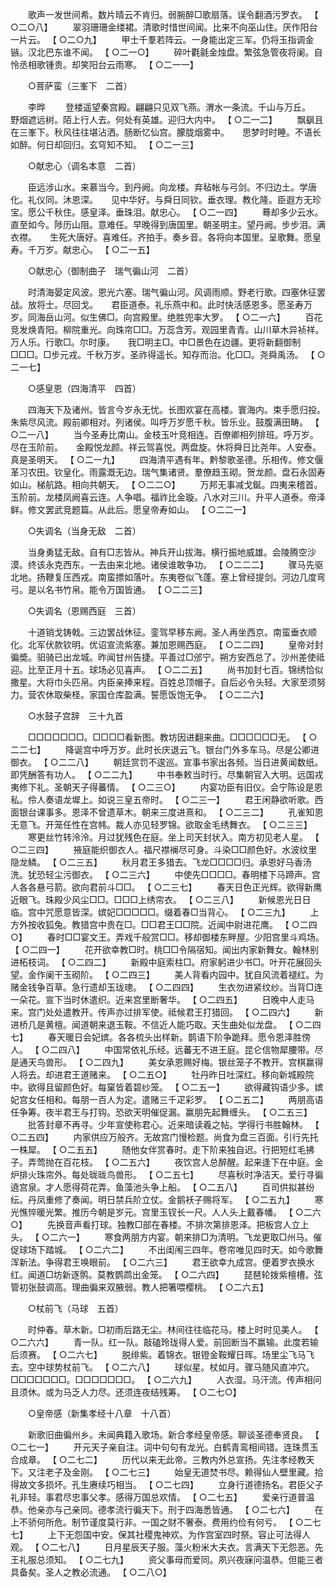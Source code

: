 <!-- { "loadSidebar": true } -->
　　歌声一发世间希。数片晴云不肯归。弱腕醉□歌扇落。误令翻酒污罗衣。 【 ○二○八】 
　　翠羽珊珊金缕裙。清歌时惜世间闻。比来不向巫山住。厌作阳台一片云。 【 ○二○九】 
　　甲士千羣若阵云。一身能出定三军。仍将玉指调金镞。汉北巴东谁不闻。 【 ○二一○】 
　　碎叶氍毹金烛盘。繁弦急管夜将阑。自怜丞相歌锺贵。却笑阳台云雨寒。 【 ○二一一】 

　　○菩萨蛮（三峯下　二首） 

　　李晔 
　　登楼遥望秦宫殿。翩翩只见双飞燕。渭水一条流。千山与万丘。　　野烟遮远树。陌上行人去。何处有英雄。迎归大内中。 【 ○二一二】 
　　飘飖且在三峯下。秋风往往堪沾洒。肠断忆仙宫。朦胧烟雾中。　　思梦时时睡。不语长如醉。何日却回归。玄穹知不知。 【 ○二一三】 

　　○献忠心（调名本意　二首） 

　　臣远涉山水。来慕当今。到丹阙。向龙楼。弃毡帐与弓剑。不归边土。学唐化。礼仪同。沐恩深。　　见中华好。与舜日同钦。垂衣理。教化隆。臣遐方无珍宝。愿公千秋住。感皇泽。垂珠泪。献忠心。 【 ○二一四】 
　　蓦却多少云水。直至如今。陟历山阻。意难任。早晚得到唐国里。朝圣明主。望丹阙。步步泪。满衣襟。　　生死大唐好。喜难任。齐拍手。奏乡音。各将向本国里。呈歌舞。愿皇寿。千万岁。献忠心。 【 ○二一五】 

　　○献忠心（御制曲子　瑞气徧山河　二首） 

　　时清海晏定风波。恩光六塞。瑞气徧山河。风调雨顺。野老行歌。四塞休征罢战。放将士。尽回戈。　　君臣道泰。礼乐燕中和。此时快活感恩多。愿圣寿万岁。同海岳山河。似生佛□。向宫殿里。绝胜兜率大罗。 【 ○二一六】 
　　百花竞发焕青阳。柳院重光。向珠帘□□。万蕊含芳。观园里青青。山川草木异祯祥。万人乐。行歌□。尔时康。　　我□明主□。中□景色在边疆。更将新翻御制□□□。□步元戎。千秋万岁。圣祚得遥长。知存而治。化□□。尧舜禹汤。 【 ○二一七】 

　　○感皇恩（四海清平　四首） 

　　四海天下及诸州。皆言今岁永无忧。长图欢宴在高楼。寰海内。束手愿归投。　　朱紫尽风流。殿前卿相对。列诸侯。叫呼万岁愿千秋。皆乐业。鼓腹满田畴。 【 ○二一八】 
　　当今圣寿比南山。金枝玉叶竞相连。百僚卿相列排班。呼万岁。尽在玉阶前。　　金殿悦龙颜。祥云驾喜悦。两盘旋。休将舜日比尧年。人安泰。真是圣明天。 【 ○二一九】 
　　四海清平遇有年。黔黎歌圣德。乐相传。修文偃革习农田。钦皇化。雨露溉无边。瑞气集诸贤。羣僚趋玉砌。贺龙颜。盘石永固寿如山。梯航路。相向共朝天。 【 ○二二○】 
　　万邦无事减戈鋋。四夷来稽首。玉阶前。龙楼凤阙喜云连。人争唱。福祚比金璇。八水对三川。升平人道泰。帝泽鲜。修文罢武竞题篇。从此后。愿皇帝寿如山。 【 ○二二一】 

　　○失调名（当身无敌　二首） 

　　当身勇猛无敌。自有□志皆从。神兵开山拔海。横行振地威雄。会陵腾空沙漠。终该永克西东。一去由来北地。诸侯谁敢争功。 【 ○二二二】 
　　骤马先驱北地。扬鞭复压西戎。南蛮摽如落叶。东夷卷似飞蓬。塞上曾经提剑。河边几度弯弓。是以名书竹帛。能令万国皆通。 【 ○二二三】 

　　○失调名（恩赐西庭　三首） 

　　十道销戈铸戟。三边罢战休征。銮驾早移东阙。圣人再坐西京。南蛮垂衣顺化。北军伏款钦明。优诏宣流紫塞。兼加恩赐西庭。 【 ○二二四】 
　　皇帝对封徧奬。驲骑已出龙城。昨闻甘州告捷。平善过□邠宁。朔方安西总了。沙州差使祗迎。比至正月十五。球场必见喜声。 【 ○二二五】 
　　尚书加封七百。锦绣恰似撒星。大将巾头匹帛。内臣亲捧来程。百姓总顶帽子。自后必令头轻。大家至须努力。营农休取柴柽。家国仓库盈满。誓愿饭饱无争。 【 ○二二六】 

　　○水鼓子宫辞　三十九首 

　　□□□□□□□。□□□□看新图。教坊因进翻来曲。□□□□□□无。 【 ○二二七】 
　　降诞宫中呼万岁。此时长庆退云飞。银台门外多车马。尽是公卿进御衣。 【 ○二二八】 
　　朝廷赏罚不逡巡。宣事书家出各频。当日进黄闻数纸。即凭酬答有功人。 【 ○二二九】 
　　中书奉敕当时行。尽集朝官入大明。远国戎夷修下礼。圣朝天子得蕃情。 【 ○二三○】 
　　内宴功臣有旧仪。会宁陈设是恩私。伶人奏语龙墀上。如说三皇五帝时。 【 ○二三一】 
　　君王闲静欲听歌。西面银台课事多。恩泽不曾遗草木。朝来三度进熹和。 【 ○二三二】 
　　孔雀知恩无意飞。开笼任性在宫帏。裁人亦见轻罗锦。欲取金毛绣舞衣。 【 ○二三三】 
　　寒更丝竹转泠泠。月过犹残色在庭。坐上司天封状入。南方初见老人星。 【 ○二三四】 
　　掖庭能织御衣人。福尺襟襕尽可身。斗染□□颜色好。水波纹里隐龙鳞。 【 ○二三五】 
　　秋月君王多猎去。飞龙□□□□归。承恩好马香汤洗。犹恐轻尘污御衣。 【 ○二三六】 
　　中使先□□□□。春明楼下马蹄声。宫人各各悬弓箭。欲向君前斗□□。 【 ○二三七】 
　　春天日色正光辉。欲得新鹰近眼飞。珠殿少风尘□□。□□□上绣帘衣。 【 ○二三八】 
　　新候恩光日日临。宫中咒愿意皆深。嫔妃□□□□□。缀着春□当背心。 【 ○二三九】 
　　上方外按收狐兔。教猎宫中贵在□。□□君王□□院。近闻中尉进花鹰。 【 ○二四○】 
　　春时□□宴文王。弄戏千般赏□□。移却御楼东畔屋。少阳宫里斗鸡场。 【 ○二四一】 
　　花开欲幸教□时。桃□□令隔宿知。闻出内家新舞女。翰林别进柘枝词。 【 ○二四二】 
　　新殿中庭索柱□。府家躬进少书□。叶开花展回头望。金作阑干玉砌阶。 【 ○二四三】 
　　美人背看内园中。犹自风流着褪红。为赌金钱争百草。急行遗却玉珑璁。 【 ○二四四】 
　　生衣勿进紧纹纱。当背□连一朵花。宣下当时休遣织。近来宫里断奢华。 【 ○二四五】 
　　日晚中人走马来。宫门处处遣教开。传声亦过排军使。祗候君王打猎回。 【 ○二四六】 
　　新进桥几是黄檀。闻道朝来退玉鞍。不信近人能巧取。天生曲处似龙盘。 【 ○二四七】 
　　春天暖日会妃嫔。各各梳头出样新。鹊语下阶争跪拜。愿令恩泽胜傍人。 【 ○二四八】 
　　中国常依礼乐经。远蕃无不进王庭。昆仑信物犀腰带。尽是通天鸟兽形。 【 ○二四九】 
　　美女承恩赐好梅。银丝笼子不教开。宫棋赢得人将去。却进君王道赌来。 【 ○二五○】 
　　牡丹昨日吐深红。移向新城殿院中。欲得且留颜色好。每窠皆着碧纱笼。 【 ○二五一】 
　　欲得藏钩语少多。嫔妃宫女任相和。每朋一百人为定。遣赌三千疋彩罗。 【 ○二五二】 
　　两朋高语任争筹。夜半君王与打钩。恐欲天明催促漏。赢朋先起舞缠头。 【 ○二五三】 
　　批答封章不再寻。少年宣使称君心。近来暗读羲之帖。学得行书胜翰林。 【 ○二五四】 
　　内家供应万般齐。无故宫门慢检题。尚食为盘三百面。引行先托一株犀。 【 ○二五五】 
　　随他女伴赏春时。走下阶来独自迟。行把短红毛拂子。弄莺抛在百花枝。 【 ○二五六】 
　　夜饮宫人总醉醒。起来逢下在中庭。金炉排火珠帘外。每处昽昽鸟兽形。 【 ○二五七】 
　　尽喜秋时净洁天。爱行寻徧遶宫泉。才人愿得荷花弄。鱼藻池头争上船。 【 ○二五八】 
　　百司供拟甚纷纭。丹凤重修了奏闻。明日禁兵阶立仗。金鹅袄子赐将军。 【 ○二五九】 
　　寒光憔悴暖光繁。推历今朝是岁元。宫里玉钗长一尺。人人头上戴春幡。 【 ○二六○】 
　　先换音声看打球。独教□部在春楼。不排次第排恩泽。把板宫人立上头。 【 ○二六一】 
　　寒食两朋方内宴。朝来排□为清明。飞龙更取□州马。催促球场下踏城。 【 ○二六二】 
　　不出闺闱三四年。卷帘唯见四时天。如今歌舞浑新法。争得君王唤眼前。 【 ○二六三】 
　　君王欲幸九成宫。便着罗衣换水红。闻道□坊新逐鹘。莫教鹦鹉出金笼。 【 ○二六四】 
　　琵琶轮拨紫檀槽。弦管初张鼓调高。理曲徧来双腋弱。教人把箸喂樱桃。 【 ○二六五】 

　　○杖前飞（马球　五首） 

　　时仲春。草木新。□初雨后路无尘。林间往往临花马。楼上时时见美人。 【 ○二六六】 
　　青一队。红一队。敲磕玲珑得人爱。前回断当不赢输。此度若输后须赛。 【 ○二六七】 
　　脱绯紫。着锦衣。银镫金鞍耀日晖。场里尘飞马飞去。空中球势杖前飞。 【 ○二六八】 
　　球似星。杖如月。骤马随风直冲穴。□□□□□□□。□□□□□□□。 【 ○二六九】 
　　人衣湿。马汗流。传声相问且须休。或为马乏人力尽。还须连夜结残筹。 【 ○二七○】 

　　○皇帝感（新集孝经十八章　十八首） 

　　新歌旧曲徧州乡。未闻典籍入歌场。新合孝经皇帝感。聊谈圣德奉贤良。 【 ○二七一】 
　　开元天子亲自注。词中句句有龙光。白鹤青鸾相间错。连珠贯玉合成章。 【 ○二七二】 
　　历代以来无此帝。三教内外总宣扬。先注孝经教天下。又注老子及金刚。 【 ○二七三】 
　　始皇无道焚书尽。赖得仙人壁里藏。拾得故文多损坏。孔生赓续巧相当。 【 ○二七四】 
　　立身行道德扬名。君臣父子礼非轻。事君尽忠事父孝。感得万国总欢情。 【 ○二七五】 
　　爱亲行道普温恭。他亲亦与己亲同。德孝流行徧天下。刑于四海悉皆通。 【 ○二七六】 
　　在上不骄何所危。制节谨度莫行非。一国之财不奢泰。费用约俭有何亏。 【 ○二七七】 
　　上下无怨国中安。保其社稷鬼神欢。为作宫室四时祭。容止可法得人观。 【 ○二七八】 
　　日月星辰天子服。藻火粉米大夫衣。言满天下无怨恶。先王礼服总须知。 【 ○二七九】 
　　资父事母而爱同。夙兴夜寐问温恭。但能三者具备矣。圣人之教必流通。 【 ○二八○】 
